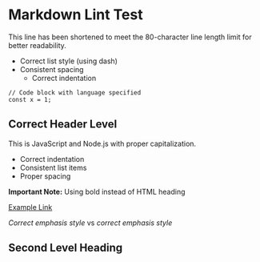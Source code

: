 # Markdown Lint Test

This line has been shortened to meet the 80-character line length limit for better
readability.

- Correct list style (using dash)
- Consistent spacing
  - Correct indentation

```javascript:preview
// Code block with language specified
const x = 1;
```

## Correct Header Level

This is JavaScript and Node.js with proper capitalization.

- Correct indentation
- Consistent list items
- Proper spacing

**Important Note:** Using bold instead of HTML heading

[Example Link](http://example.com)

_Correct emphasis style_ vs _correct emphasis style_

## Second Level Heading
